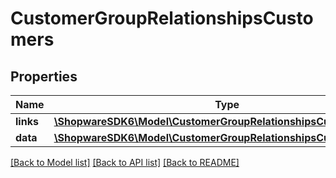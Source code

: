 # CustomerGroupRelationshipsCustomers

## Properties
Name | Type | Description | Notes
------------ | ------------- | ------------- | -------------
**links** | [**\ShopwareSDK6\Model\CustomerGroupRelationshipsCustomersLinks**](CustomerGroupRelationshipsCustomersLinks.md) |  | [optional] 
**data** | [**\ShopwareSDK6\Model\CustomerGroupRelationshipsCustomersData[]**](CustomerGroupRelationshipsCustomersData.md) |  | [optional] 

[[Back to Model list]](../../README.md#documentation-for-models) [[Back to API list]](../../README.md#documentation-for-api-endpoints) [[Back to README]](../../README.md)

